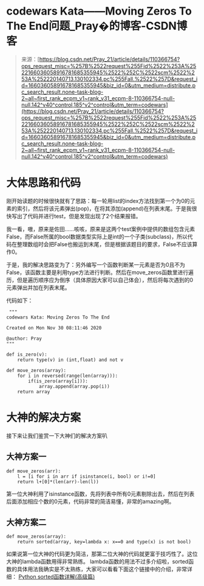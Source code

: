 <!--yml
category: codewars
date: 2022-08-13 11:38:50
-->

# codewars Kata——Moving Zeros To The End问题_Pray�的博客-CSDN博客

> 来源：[https://blog.csdn.net/Pray_21/article/details/110366754?ops_request_misc=%257B%2522request%255Fid%2522%253A%2522166036058916781685355945%2522%252C%2522scm%2522%253A%252220140713.130102334.pc%255Fall.%2522%257D&request_id=166036058916781685355945&biz_id=0&utm_medium=distribute.pc_search_result.none-task-blog-2~all~first_rank_ecpm_v1~rank_v31_ecpm-8-110366754-null-null.142^v40^control,185^v2^control&utm_term=codewars](https://blog.csdn.net/Pray_21/article/details/110366754?ops_request_misc=%257B%2522request%255Fid%2522%253A%2522166036058916781685355945%2522%252C%2522scm%2522%253A%252220140713.130102334.pc%255Fall.%2522%257D&request_id=166036058916781685355945&biz_id=0&utm_medium=distribute.pc_search_result.none-task-blog-2~all~first_rank_ecpm_v1~rank_v31_ecpm-8-110366754-null-null.142^v40^control,185^v2^control&utm_term=codewars)

# 大体思路和代码

刚开始读题的时候很快就有了思路：每一轮用list的index方法找到第一个为0的元素的索引，然后将该元素弹出(pop)，在将其添加(append)在列表末尾。于是我很快写出了代码并进行test，但是发现出现了2个结果报错。

我一看，嗷，原来是佐田……咳咳，原来是这两个test案例中提供的数组包含元素False，而False所属的bool数据类型实际上是int的一个子类(subclass)，所以代码在整理数组时会把False也搬运到末尾，但是根据该题目的要求，False不应该算作0。

于是，我的解决思路变为了：另外编写一个函数判断某一元素是否为0且不为False，该函数主要是利用type方法进行判断。然后在move_zeros函数里进行遍历，但是遍历顺序应为倒序（具体原因大家可以自己体会），然后将每次遇到的0元素弹出并加在列表末尾。

代码如下：

```
 """
codewars Kata: Moving Zeros To The End

Created on Mon Nov 30 08:11:46 2020

@author: Pray
"""

def is_zero(v):
    return type(v) in (int,float) and not v

def move_zeros(array):
    for i in reversed(range(len(array))):
        if(is_zero(array[i])):
            array.append(array.pop(i))
    return array 
```

# 大神的解决方案

接下来让我们鉴赏一下大神们的解决方案叭

## 大神方案一

```
def move_zeros(arr):
    l = [i for i in arr if isinstance(i, bool) or i!=0]
    return l+[0]*(len(arr)-len(l)) 
```

第一位大神利用了isinstance函数，先将列表中所有0元素剔除出去，然后在列表后面添加相应个数的0元素，代码非常的简洁易懂，非常的amazing啊。

## 大神方案二

```
def move_zeros(array):
    return sorted(array, key=lambda x: x==0 and type(x) is not bool) 
```

如果说第一位大神的代码更为简洁，那第二位大神的代码就更富于技巧性了。这位大神的lambda函数用得非常熟练。
lambda函数的用法不过多介绍啦，sorted函数的具体用法我确实是不太熟练，大家可以看看下面这个链接中的介绍，非常详细：
[Python sorted函数详解(高级篇)](https://www.cnblogs.com/shen-qiang/p/11801983.html)